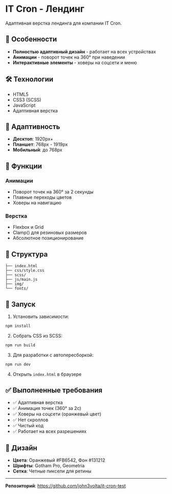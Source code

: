 # IT Cron - Лендинг

Адаптивная верстка лендинга для компании IT Cron.

## 🚀 Особенности

- **Полностью адаптивный дизайн** - работает на всех устройствах
- **Анимации** - поворот точек на 360° при наведении
- **Интерактивные элементы** - ховеры на соцсети и меню

## 🛠️ Технологии

- HTML5
- CSS3 (SCSS)
- JavaScript
- Адаптивная верстка

## 📱 Адаптивность

- **Десктоп**: 1920px+
- **Планшет**: 768px - 1919px
- **Мобильный**: до 768px

## 🎨 Функции

### Анимации
- Поворот точек на 360° за 2 секунды
- Плавные переходы цветов
- Ховеры на навигацию

### Верстка
- Flexbox и Grid
- Clamp() для резиновых размеров
- Абсолютное позиционирование

## 📁 Структура

```
├── index.html
├── css/style.css
├── scss/
├── js/main.js
├── img/
└── fonts/
```

## 🚀 Запуск

1. Установить зависимости:
```bash
npm install
```

2. Собрать CSS из SCSS:
```bash
npm run build
```

3. Для разработки с автопересборкой:
```bash
npm run dev
```

4. Открыть `index.html` в браузере

## ✅ Выполненные требования

- ✅ Адаптивная верстка
- ✅ Анимация точек (360° за 2с)
- ✅ Ховеры на соцсети (оранжевый цвет)
- ✅ Нет скроллов
- ✅ Чистый код
- ✅ Работает на всех разрешениях

## 🎨 Дизайн

- **Цвета**: Оранжевый #FB6542, Фон #131212
- **Шрифты**: Gotham Pro, Geometria
- **Сетка**: Четные пиксели для ретины

---

**Репозиторий**: https://github.com/john3volta/it-cron-test 